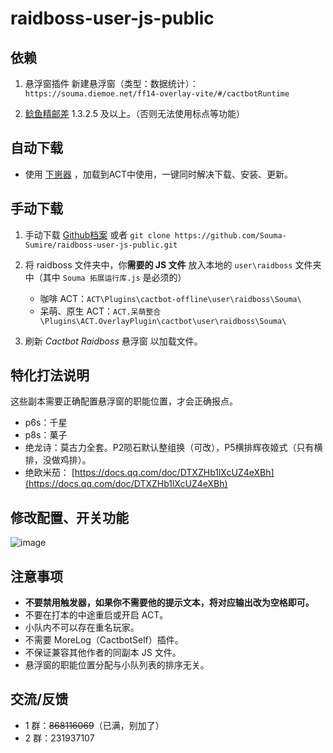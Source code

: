 # raidboss-user-js-public

## 依赖

1. 悬浮窗插件 新建悬浮窗（类型：数据统计）：`https://souma.diemoe.net/ff14-overlay-vite/#/cactbotRuntime`

1. [鲶鱼精邮差](https://github.com/Natsukage/PostNamazu/releases) 1.3.2.5 及以上。（否则无法使用标点等功能）

## 自动下载

- 使用 [下崽器](https://github.com/Souma-Sumire/SoumaDownloader/releases/latest) ，加载到ACT中使用，一键同时解决下载、安装、更新。
  
## 手动下载

1. 手动下载 [Github档案](https://github.com/Souma-Sumire/raidboss-user-js-public/archive/refs/heads/main.zip) 或者 `git clone https://github.com/Souma-Sumire/raidboss-user-js-public.git`
1. 将 raidboss 文件夹中，你**需要的 JS 文件** 放入本地的 `user\raidboss` 文件夹中（其中 `Souma 拓展运行库.js` 是必须的）
    - 咖啡 ACT：`ACT\Plugins\cactbot-offline\user\raidboss\Souma\`
    - 呆萌、原生 ACT：`ACT.呆萌整合\Plugins\ACT.OverlayPlugin\cactbot\user\raidboss\Souma\`

1. 刷新 _Cactbot Raidboss_ 悬浮窗 以加载文件。

## 特化打法说明

这些副本需要正确配置悬浮窗的职能位置，才会正确报点。

- p6s：千星
- p8s：菓子
- 绝龙诗：莫古力全套。P2陨石默认整组换（可改），P5横排辉夜姬式（只有横排，没做鸡排）。
- 绝欧米茄： [https://docs.qq.com/doc/DTXZHb1lXcUZ4eXBh](https://docs.qq.com/doc/DTXZHb1lXcUZ4eXBh)

## 修改配置、开关功能

![image](https://user-images.githubusercontent.com/33572696/236646515-46844cf6-0179-4fae-a471-1a37f078b1da.png)

## 注意事项

- **不要禁用触发器，如果你不需要他的提示文本，将对应输出改为空格即可。**
- 不要在打本的中途重启或开启 ACT。
- 小队内不可以存在重名玩家。
- 不需要 MoreLog（CactbotSelf）插件。
- 不保证兼容其他作者的同副本 JS 文件。
- 悬浮窗的职能位置分配与小队列表的排序无关。

## 交流/反馈

- 1 群：~~868116069~~（已满，别加了）
- 2 群：231937107
